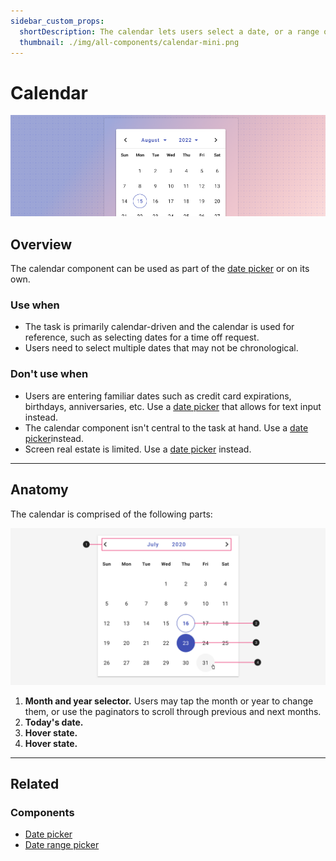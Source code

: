 ```yaml
---
sidebar_custom_props:
  shortDescription: The calendar lets users select a date, or a range of dates.
  thumbnail: ./img/all-components/calendar-mini.png
---
```


# Calendar

<ComponentVisual storybookUrl="https://forge.tylerdev.io/main/?path=/docs/components-calendar--docs">

![](./images/calendar.png)

</ComponentVisual>

## Overview

The calendar component can be used as part of the [date picker](/components/date-and-time/date-picker) or on its own. 

### Use when

- The task is primarily calendar-driven and the calendar is used for reference, such as selecting dates for a time off request. 
- Users need to select multiple dates that may not be chronological.

### Don't use when

- Users are entering familiar dates such as credit card expirations, birthdays, anniversaries, etc. Use a [date picker](/components/date-and-time/date-picker) that allows for text input instead. 
- The calendar component isn't central to the task at hand. Use a [date picker](/components/date-and-time/date-picker)instead. 
- Screen real estate is limited. Use a [date picker](/components/date-and-time/date-picker) instead. 

---

## Anatomy

The calendar is comprised of the following parts:

<ImageBlock padded="false">

![Anatomy of a calendar.](./images/calendar-anatomy.png)

</ImageBlock>

1. **Month and year selector.** Users may tap the month or year to change them, or use the paginators to scroll through previous and next months. 
2. **Today's date.**
3. **Hover state.**
4. **Hover state.**

---

## Related

### Components

- [Date picker](/components/date-and-time/date-picker)
- [Date range picker](/components/date-and-time/date-range-picker)

